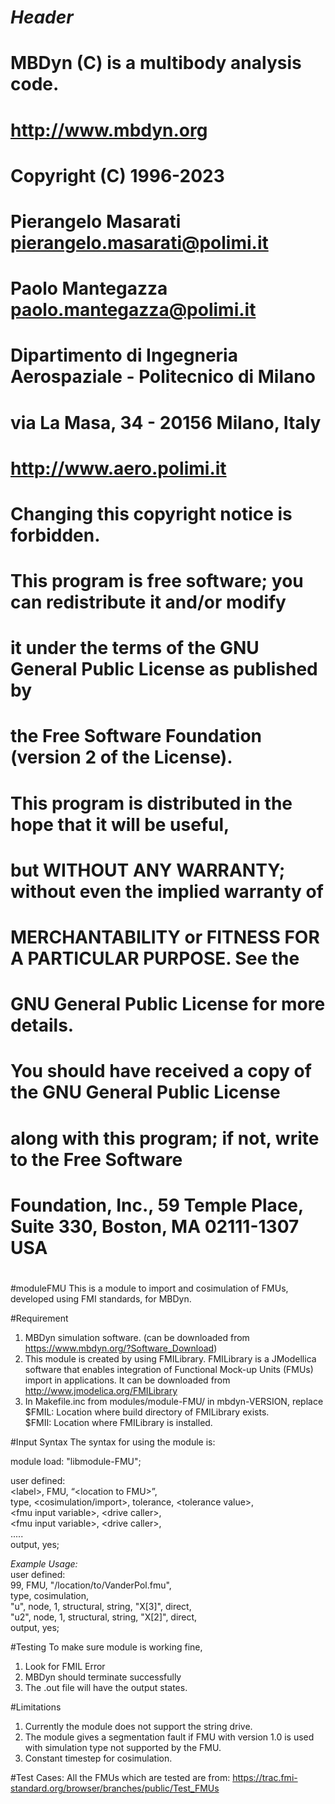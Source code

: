 # $Header$
#
# MBDyn (C) is a multibody analysis code. 
# http://www.mbdyn.org
# 
# Copyright (C) 1996-2023
# 
# Pierangelo Masarati	<pierangelo.masarati@polimi.it>
# Paolo Mantegazza	<paolo.mantegazza@polimi.it>
# 
# Dipartimento di Ingegneria Aerospaziale - Politecnico di Milano
# via La Masa, 34 - 20156 Milano, Italy
# http://www.aero.polimi.it
# 
# Changing this copyright notice is forbidden.
# 
# This program is free software; you can redistribute it and/or modify
# it under the terms of the GNU General Public License as published by
# the Free Software Foundation (version 2 of the License).
# 
# 
# This program is distributed in the hope that it will be useful,
# but WITHOUT ANY WARRANTY; without even the implied warranty of
# MERCHANTABILITY or FITNESS FOR A PARTICULAR PURPOSE.  See the
# GNU General Public License for more details.
# 
# You should have received a copy of the GNU General Public License
# along with this program; if not, write to the Free Software
# Foundation, Inc., 59 Temple Place, Suite 330, Boston, MA  02111-1307  USA
# 

#moduleFMU
This is a module to import and cosimulation of FMUs, developed using FMI standards, for MBDyn.

#Requirement
1. MBDyn simulation software. (can be downloaded from https://www.mbdyn.org/?Software_Download)
2. This module is created by using FMILibrary. FMILibrary is a JModellica software  that enables integration of Functional Mock-up Units (FMUs) import in applications. It can be downloaded from http://www.jmodelica.org/FMILibrary
3. In Makefile.inc from modules/module-FMU/ in mbdyn-VERSION, replace   
	$FMIL: Location where build directory of FMILibrary exists.  
	$FMII: Location where FMILibrary is installed.  

#Input Syntax 
The syntax for using the module is:

module load: "libmodule-FMU";

user defined:  <br />
\<label\>, FMU, “\<location to FMU\>”, <br />
type, \<cosimulation/import\>, tolerance, \<tolerance value\>, <br />
\<fmu input variable\>, \<drive caller\>, <br />
\<fmu input variable\>, \<drive caller\>, <br />
..... <br />
output, yes; <br />

*Example Usage:* <br />
user defined:  <br />
99, FMU, "/location/to/VanderPol.fmu", <br />
type, cosimulation, <br />
"u", node, 1, structural, string, "X[3]", direct, <br />
"u2", node, 1, structural, string, "X[2]", direct, <br />
output, yes; <br />

#Testing
To make sure module is working fine,
1. Look for FMIL Error
2. MBDyn should terminate successfully
3. The .out file will have the output states.

#Limitations
1. Currently the module does not support the string drive.
2. The module gives a segmentation fault if FMU with version 1.0 is used with simulation type not supported by the FMU.
3. Constant timestep for cosimulation. 

#Test Cases:
All the FMUs which are tested are from:
https://trac.fmi-standard.org/browser/branches/public/Test_FMUs
